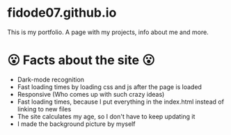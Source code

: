 # fidode07.github.io
This is my portfolio. A page with my projects, info about me and more.

# 😮 Facts about the site 😮
- Dark-mode recognition
- Fast loading times by loading css and js after the page is loaded
- Responsive (Who comes up with such crazy ideas)
- Fast loading times, because I put everything in the index.html instead of linking to new files
- The site calculates my age, so I don't have to keep updating it
- I made the background picture by myself
